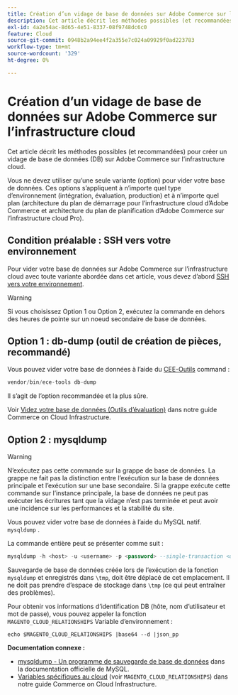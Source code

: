 ```yaml
---
title: Création d’un vidage de base de données sur Adobe Commerce sur l’infrastructure cloud
description: Cet article décrit les méthodes possibles (et recommandées) pour créer un vidage de base de données (DB) sur Adobe Commerce sur l’infrastructure cloud.
exl-id: 4a2e54ac-8d65-4e51-8337-08f9748dc6c0
feature: Cloud
source-git-commit: 0948b2a94ee4f2a355e7c024a09929f0ad223783
workflow-type: tm+mt
source-wordcount: '329'
ht-degree: 0%

---
```


# Création d’un vidage de base de données sur Adobe Commerce sur l’infrastructure cloud

Cet article décrit les méthodes possibles (et recommandées) pour créer un vidage de base de données (DB) sur Adobe Commerce sur l’infrastructure cloud.

Vous ne devez utiliser qu’une seule variante (option) pour vider votre base de données. Ces options s’appliquent à n’importe quel type d’environnement (intégration, évaluation, production) et à n’importe quel plan (architecture du plan de démarrage pour l’infrastructure cloud d’Adobe Commerce et architecture du plan de planification d’Adobe Commerce sur l’infrastructure cloud Pro).

## Condition préalable : SSH vers votre environnement

Pour vider votre base de données sur Adobe Commerce sur l’infrastructure cloud avec toute variante abordée dans cet article, vous devez d’abord [SSH vers votre environnement](https://experienceleague.adobe.com/docs/commerce-cloud-service/user-guide/develop/secure-connections.html).

>[!WARNING]
>
>Si vous choisissez Option 1 ou Option 2, exécutez la commande en dehors des heures de pointe sur un noeud secondaire de base de données.

## Option 1 : db-dump (**outil de création de pièces, recommandé**)

Vous pouvez vider votre base de données à l’aide du [CEE-Outils](https://experienceleague.adobe.com/docs/commerce-cloud-service/user-guide/dev-tools/ece-tools/update-package.html) command :

```php
vendor/bin/ece-tools db-dump
```

Il s’agit de l’option recommandée et la plus sûre.

Voir [Videz votre base de données (Outils d’évaluation)](https://experienceleague.adobe.com/docs/commerce-cloud-service/user-guide/develop/storage/database-dump.html) dans notre guide Commerce on Cloud Infrastructure.

## Option 2 : mysqldump

>[!WARNING]
>
>N’exécutez pas cette commande sur la grappe de base de données. La grappe ne fait pas la distinction entre l’exécution sur la base de données principale et l’exécution sur une base secondaire. Si la grappe exécute cette commande sur l’instance principale, la base de données ne peut pas exécuter les écritures tant que la vidage n’est pas terminée et peut avoir une incidence sur les performances et la stabilité du site.

Vous pouvez vider votre base de données à l’aide du MySQL natif. `mysqldump` .

La commande entière peut se présenter comme suit :

```sql
mysqldump -h <host> -u <username> -p <password> --single-transaction <db_name> | gzip > /tmp/<dump_name>.sql.gz
```

Sauvegarde de base de données créée lors de l’exécution de la fonction `mysqldump` et enregistrés dans `\tmp`, doit être déplacé de cet emplacement. Il ne doit pas prendre d’espace de stockage dans `\tmp` (ce qui peut entraîner des problèmes).

Pour obtenir vos informations d’identification DB (hôte, nom d’utilisateur et mot de passe), vous pouvez appeler la fonction `MAGENTO_CLOUD_RELATIONSHIPS` Variable d’environnement :

```
echo $MAGENTO_CLOUD_RELATIONSHIPS |base64 --d |json_pp
```

**Documentation connexe :**

* [mysqldump - Un programme de sauvegarde de base de données](https://dev.mysql.com/doc/refman/8.0/en/mysqldump.html) dans la documentation officielle de MySQL.
* [Variables spécifiques au cloud](https://experienceleague.adobe.com/docs/commerce-cloud-service/user-guide/configure/env/stage/variables-cloud.html) (voir `MAGENTO_CLOUD_RELATIONSHIPS`) dans notre guide Commerce on Cloud Infrastructure.
